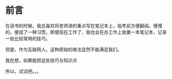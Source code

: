 # 前言

在读书的时候，我总喜欢将老师讲的重点写在笔记本上，临考前方便翻阅。慢慢的，便成了一种习惯。即便现在工作了，我也会在办工作上放置一本笔记本，记录一些比较常用的技巧。

但是，作为互联网人。这种原始的做法显然不能满足我们。

我在想，如果能把这些技巧与知识点

所以，试试吧。。。